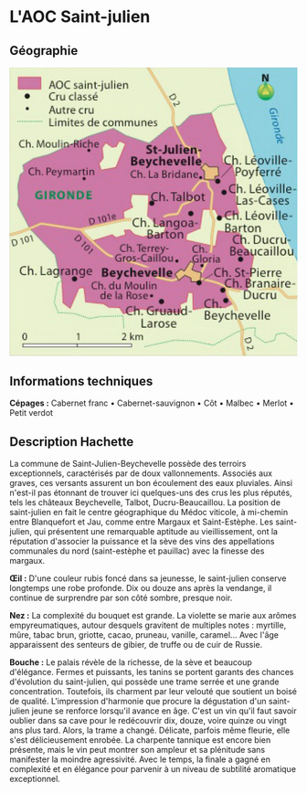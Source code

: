 # L'AOC Saint-julien

## Géographie

![Saint-Julien_Hachette](figures/Saint-Julien_Hachette.jpg)

## Informations techniques

**Cépages :** Cabernet franc • Cabernet-sauvignon • Côt • Malbec • Merlot • Petit verdot

## Description Hachette

La commune de Saint-Julien-Beychevelle possède des terroirs exceptionnels, caractérisés par de doux vallonnements. Associés aux graves, ces versants assurent un bon écoulement des eaux pluviales. Ainsi n'est-il pas étonnant de trouver ici quelques-uns des crus les plus réputés, tels les châteaux Beychevelle, Talbot, Ducru-Beaucaillou. La position de saint-julien en fait le centre géographique du Médoc viticole, à mi-chemin entre Blanquefort et Jau, comme entre Margaux et Saint-Estèphe. Les saint-julien, qui présentent une remarquable aptitude au vieillissement, ont la réputation d'associer la puissance et la sève des vins des appellations communales du nord (saint-estèphe et pauillac) avec la finesse des margaux.

**Œil :** D'une couleur rubis foncé dans sa jeunesse, le saint-julien conserve longtemps une robe profonde. Dix ou douze ans après la vendange, il continue de surprendre par son côté sombre, presque noir.

**Nez :** La complexité du bouquet est grande. La violette se marie aux arômes empyreumatiques, autour desquels gravitent de multiples notes : myrtille, mûre, tabac brun, griotte, cacao, pruneau, vanille, caramel... Avec l'âge apparaissent des senteurs de gibier, de truffe ou de cuir de Russie.

**Bouche :** Le palais révèle de la richesse, de la sève et beaucoup d'élégance. Fermes et puissants, les tanins se portent garants des chances d'évolution du saint-julien, qui possède une trame serrée et une grande concentration. Toutefois, ils charment par leur velouté que soutient un boisé de qualité. L'impression d'harmonie que procure la dégustation d'un saint-julien jeune se renforce lorsqu'il avance en âge. C'est un vin qu'il faut savoir oublier dans sa cave pour le redécouvrir dix, douze, voire quinze ou vingt ans plus tard. Alors, la trame a changé. Délicate, parfois même fleurie, elle s'est délicieusement enrobée. La charpente tannique est encore bien présente, mais le vin peut montrer son ampleur et sa plénitude sans manifester la moindre agressivité. Avec le temps, la finale a gagné en complexité et en élégance pour parvenir à un niveau de subtilité aromatique exceptionnel.